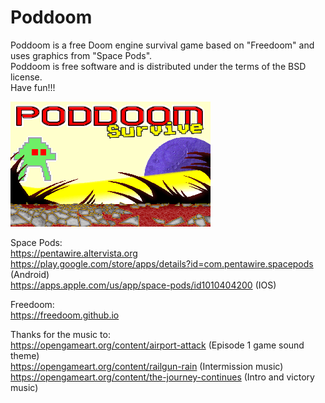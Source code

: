 # Poddoom
Poddoom is a free Doom engine survival game based on "Freedoom" and uses graphics from "Space Pods".<br/>
Poddoom is free software and is distributed under the terms of the BSD license.<br/>
Have fun!!!<br/>

![Poddoom title screen](https://github.com/pentawire-dev/poddoom/blob/main/title.png)

Space Pods:<br/>
https://pentawire.altervista.org<br/>
https://play.google.com/store/apps/details?id=com.pentawire.spacepods (Android)<br/>
https://apps.apple.com/us/app/space-pods/id1010404200 (IOS)<br/>

Freedoom:<br/>
https://freedoom.github.io

Thanks for the music to:<br/>
https://opengameart.org/content/airport-attack        (Episode 1 game sound theme)<br/>
https://opengameart.org/content/railgun-rain          (Intermission music)<br/>
https://opengameart.org/content/the-journey-continues (Intro and victory music)<br/>
